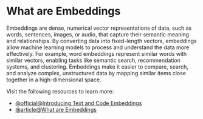 # What are Embeddings

Embeddings are dense, numerical vector representations of data, such as words, sentences, images, or audio, that capture their semantic meaning and relationships. By converting data into fixed-length vectors, embeddings allow machine learning models to process and understand the data more effectively. For example, word embeddings represent similar words with similar vectors, enabling tasks like semantic search, recommendation systems, and clustering. Embeddings make it easier to compare, search, and analyze complex, unstructured data by mapping similar items close together in a high-dimensional space.

Visit the following resources to learn more:

- [@official@Introducing Text and Code Embeddings](https://openai.com/index/introducing-text-and-code-embeddings/)
- [@article@What are Embeddings](https://www.cloudflare.com/learning/ai/what-are-embeddings/)

